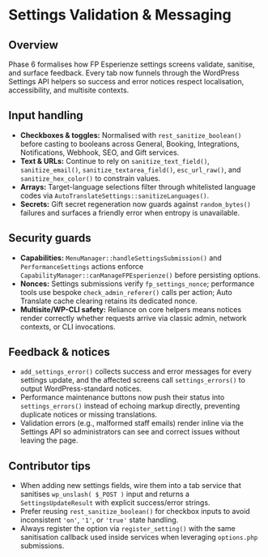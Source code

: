 # Settings Validation & Messaging

## Overview
Phase 6 formalises how FP Esperienze settings screens validate, sanitise, and surface feedback. Every tab now funnels through the WordPress Settings API helpers so success and error notices respect localisation, accessibility, and multisite contexts.

## Input handling
- **Checkboxes & toggles:** Normalised with `rest_sanitize_boolean()` before casting to booleans across General, Booking, Integrations, Notifications, Webhook, SEO, and Gift services.
- **Text & URLs:** Continue to rely on `sanitize_text_field()`, `sanitize_email()`, `sanitize_textarea_field()`, `esc_url_raw()`, and `sanitize_hex_color()` to constrain values.
- **Arrays:** Target-language selections filter through whitelisted language codes via `AutoTranslateSettings::sanitizeLanguages()`.
- **Secrets:** Gift secret regeneration now guards against `random_bytes()` failures and surfaces a friendly error when entropy is unavailable.

## Security guards
- **Capabilities:** `MenuManager::handleSettingsSubmission()` and `PerformanceSettings` actions enforce `CapabilityManager::canManageFPEsperienze()` before persisting options.
- **Nonces:** Settings submissions verify `fp_settings_nonce`; performance tools use bespoke `check_admin_referer()` calls per action; Auto Translate cache clearing retains its dedicated nonce.
- **Multisite/WP-CLI safety:** Reliance on core helpers means notices render correctly whether requests arrive via classic admin, network contexts, or CLI invocations.

## Feedback & notices
- `add_settings_error()` collects success and error messages for every settings update, and the affected screens call `settings_errors()` to output WordPress-standard notices.
- Performance maintenance buttons now push their status into `settings_errors()` instead of echoing markup directly, preventing duplicate notices or missing translations.
- Validation errors (e.g., malformed staff emails) render inline via the Settings API so administrators can see and correct issues without leaving the page.

## Contributor tips
- When adding new settings fields, wire them into a tab service that sanitises `wp_unslash( $_POST )` input and returns a `SettingsUpdateResult` with explicit success/error strings.
- Prefer reusing `rest_sanitize_boolean()` for checkbox inputs to avoid inconsistent `'on'`, `'1'`, or `'true'` state handling.
- Always register the option via `register_setting()` with the same sanitisation callback used inside services when leveraging `options.php` submissions.
